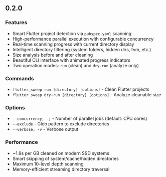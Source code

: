 ## 0.2.0

### Features
- Smart Flutter project detection via `pubspec.yaml` scanning
- High-performance parallel execution with configurable concurrency
- Real-time scanning progress with current directory display
- Intelligent directory filtering (system folders, hidden dirs, fvm, etc.)
- Size analysis before and after cleaning
- Beautiful CLI interface with animated progress indicators
- Two operation modes: `run` (clean) and `dry-run` (analyze only)

### Commands
- `flutter_sweep run [directory] [options]` - Clean Flutter projects
- `flutter_sweep dry-run [directory] [options]` - Analyze cleanable size

### Options
- `--concurrency, -j` - Number of parallel jobs (default: CPU cores)
- `--exclude` - Glob pattern to exclude directories  
- `--verbose, -v` - Verbose output

### Performance
- ~1.9s per GB cleaned on modern SSD systems
- Smart skipping of system/cache/hidden directories
- Maximum 10-level depth scanning
- Memory-efficient streaming directory traversal
